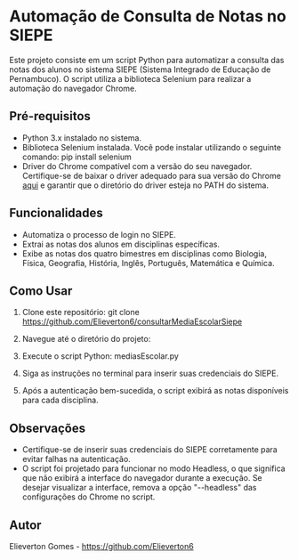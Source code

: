 # Automação de Consulta de Notas no SIEPE

Este projeto consiste em um script Python para automatizar a consulta das notas dos alunos no sistema SIEPE (Sistema Integrado de Educação de Pernambuco). O script utiliza a biblioteca Selenium para realizar a automação do navegador Chrome.

## Pré-requisitos

- Python 3.x instalado no sistema.
- Biblioteca Selenium instalada. Você pode instalar utilizando o seguinte comando: pip install selenium
- Driver do Chrome compatível com a versão do seu navegador. Certifique-se de baixar o driver adequado para sua versão do Chrome [aqui](https://sites.google.com/a/chromium.org/chromedriver/downloads) e garantir que o diretório do driver esteja no PATH do sistema.

## Funcionalidades

- Automatiza o processo de login no SIEPE.
- Extrai as notas dos alunos em disciplinas específicas.
- Exibe as notas dos quatro bimestres em disciplinas como Biologia, Física, Geografia, História, Inglês, Português, Matemática e Química.

## Como Usar

1. Clone este repositório: git clone https://github.com/Elieverton6/consultarMediaEscolarSiepe

2. Navegue até o diretório do projeto:

3. Execute o script Python: mediasEscolar.py
   
4. Siga as instruções no terminal para inserir suas credenciais do SIEPE.

5. Após a autenticação bem-sucedida, o script exibirá as notas disponíveis para cada disciplina.

## Observações

- Certifique-se de inserir suas credenciais do SIEPE corretamente para evitar falhas na autenticação.
- O script foi projetado para funcionar no modo Headless, o que significa que não exibirá a interface do navegador durante a execução. Se desejar visualizar a interface, remova a opção "--headless" das configurações do Chrome no script.

## Autor

Elieverton Gomes - https://github.com/Elieverton6
